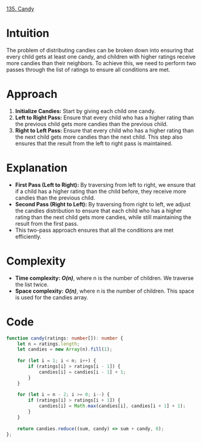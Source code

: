 [135. Candy](https://leetcode.com/problems/candy/)

# Intuition
The problem of distributing candies can be broken down into ensuring that every child gets at least one candy, and children with higher ratings receive more candies than their neighbors. To achieve this, we need to perform two passes through the list of ratings to ensure all conditions are met.

# Approach
1. **Initialize Candies:** Start by giving each child one candy.
2. **Left to Right Pass:** Ensure that every child who has a higher rating than the previous child gets more candies than the previous child.
3. **Right to Left Pass:** Ensure that every child who has a higher rating than the next child gets more candies than the next child. This step also ensures that the result from the left to right pass is maintained.

# Explanation
- **First Pass (Left to Right):** By traversing from left to right, we ensure that if a child has a higher rating than the child before, they receive more candies than the previous child.
- **Second Pass (Right to Left):** By traversing from right to left, we adjust the candies distribution to ensure that each child who has a higher rating than the next child gets more candies, while still maintaining the result from the first pass.
- This two-pass approach ensures that all the conditions are met efficiently.

# Complexity
- **Time complexity:** ***O(n)***, where n is the number of children. We traverse the list twice.
- **Space complexity:** ***O(n)***, where n is the number of children. This space is used for the candies array.

# Code
```typescript
function candy(ratings: number[]): number {
    let n = ratings.length;
    let candies = new Array(n).fill(1);
    
    for (let i = 1; i < n; i++) {
        if (ratings[i] > ratings[i - 1]) {
            candies[i] = candies[i - 1] + 1;
        }
    }
    
    for (let i = n - 2; i >= 0; i--) {
        if (ratings[i] > ratings[i + 1]) {
            candies[i] = Math.max(candies[i], candies[i + 1] + 1);
        }
    }
    
    return candies.reduce((sum, candy) => sum + candy, 0);
};

```